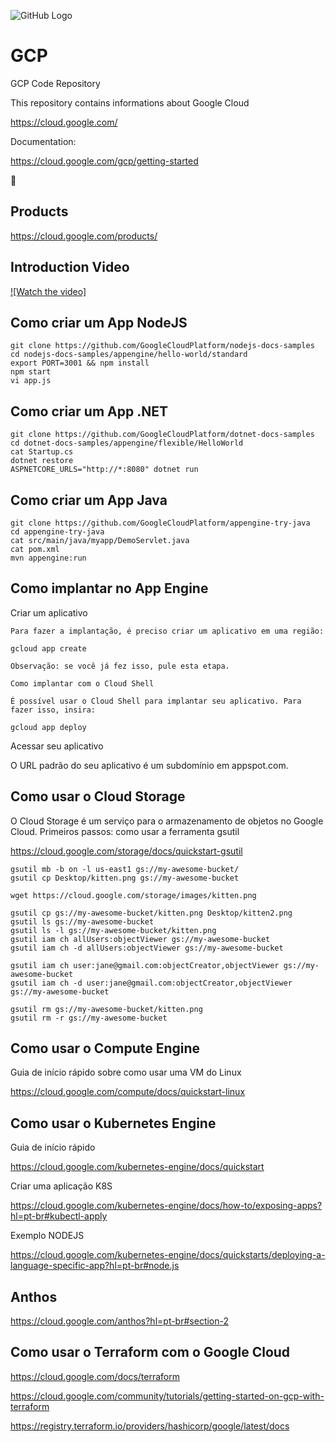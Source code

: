 ![GitHub Logo](https://www.gstatic.com/devrel-devsite/prod/v8ea8343deca3e735c5e491f22b0e2533427dcd1d0302777baea2667771626911/cloud/images/cloud-logo.svg)

# GCP
GCP Code Repository

This repository contains informations about Google Cloud

https://cloud.google.com/

Documentation:

https://cloud.google.com/gcp/getting-started


:robot:

## Products

https://cloud.google.com/products/


## Introduction Video




[![Watch the video]](https://www.youtube.com/embed/C5YGrPCZ5o8)


## Como criar um App NodeJS

    git clone https://github.com/GoogleCloudPlatform/nodejs-docs-samples
    cd nodejs-docs-samples/appengine/hello-world/standard
    export PORT=3001 && npm install
    npm start
    vi app.js


## Como criar um App .NET

    git clone https://github.com/GoogleCloudPlatform/dotnet-docs-samples
    cd dotnet-docs-samples/appengine/flexible/HelloWorld
    cat Startup.cs
    dotnet restore
    ASPNETCORE_URLS="http://*:8080" dotnet run


## Como criar um App Java

    git clone https://github.com/GoogleCloudPlatform/appengine-try-java
    cd appengine-try-java
    cat src/main/java/myapp/DemoServlet.java
    cat pom.xml
    mvn appengine:run

## Como implantar no App Engine

Criar um aplicativo

    Para fazer a implantação, é preciso criar um aplicativo em uma região:

    gcloud app create

    Observação: se você já fez isso, pule esta etapa.

    Como implantar com o Cloud Shell

    É possível usar o Cloud Shell para implantar seu aplicativo. Para fazer isso, insira:

    gcloud app deploy

Acessar seu aplicativo

O URL padrão do seu aplicativo é um subdomínio em appspot.com.


## Como usar o Cloud Storage

O Cloud Storage é um serviço para o armazenamento de objetos no Google Cloud. Primeiros passos: como usar a ferramenta gsutil

https://cloud.google.com/storage/docs/quickstart-gsutil


    gsutil mb -b on -l us-east1 gs://my-awesome-bucket/
    gsutil cp Desktop/kitten.png gs://my-awesome-bucket
    
    wget https://cloud.google.com/storage/images/kitten.png
    
    gsutil cp gs://my-awesome-bucket/kitten.png Desktop/kitten2.png
    gsutil ls gs://my-awesome-bucket
    gsutil ls -l gs://my-awesome-bucket/kitten.png
    gsutil iam ch allUsers:objectViewer gs://my-awesome-bucket
    gsutil iam ch -d allUsers:objectViewer gs://my-awesome-bucket
    
    gsutil iam ch user:jane@gmail.com:objectCreator,objectViewer gs://my-awesome-bucket
    gsutil iam ch -d user:jane@gmail.com:objectCreator,objectViewer gs://my-awesome-bucket
    
    gsutil rm gs://my-awesome-bucket/kitten.png
    gsutil rm -r gs://my-awesome-bucket
    
    
## Como usar o Compute Engine

Guia de início rápido sobre como usar uma VM do Linux

https://cloud.google.com/compute/docs/quickstart-linux


##  Como usar o Kubernetes Engine

Guia de início rápido

https://cloud.google.com/kubernetes-engine/docs/quickstart


Criar uma aplicação K8S

https://cloud.google.com/kubernetes-engine/docs/how-to/exposing-apps?hl=pt-br#kubectl-apply

Exemplo NODEJS

https://cloud.google.com/kubernetes-engine/docs/quickstarts/deploying-a-language-specific-app?hl=pt-br#node.js


## Anthos

https://cloud.google.com/anthos?hl=pt-br#section-2


## Como usar o Terraform com o Google Cloud

https://cloud.google.com/docs/terraform

https://cloud.google.com/community/tutorials/getting-started-on-gcp-with-terraform

https://registry.terraform.io/providers/hashicorp/google/latest/docs


    
